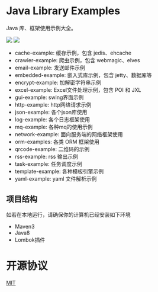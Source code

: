 # Java Library Examples

Java 库、框架使用示例大全。

![](https://img.shields.io/travis/biezhi/java-library-examples.svg)
![](https://img.shields.io/badge/license-MIT-FF0080.svg)

- cache-example: 缓存示例，包含 jedis、ehcache
- crawler-example: 爬虫示例，包含 webmagic、elves
- email-example: 发送邮件示例
- embedded-example: 嵌入式库示例，包含 jetty、数据库等
- encrypt-example: 加解密字符串示例
- excel-example: Excel文件处理示例，包含 POI 和 JXL
- gui-example: swing界面示例
- http-example: http网络请求示例
- json-example: 各个json库使用
- log-example: 各个日志框架使用
- mq-example: 各种mq的使用示例
- network-example: 面向服务端的网络框架使用
- orm-examples: 各类 ORM 框架使用
- qrcode-example: 二维码的示例
- rss-example: rss 输出示例
- task-example: 任务调度示例
- template-example: 各种模板引擎示例
- yaml-example: yaml 文件解析示例

## 项目结构

如若在本地运行，请确保你的计算机已经安装如下环境

- Maven3
- Java8
- Lombok插件

# 开源协议

[MIT](LICENSE)